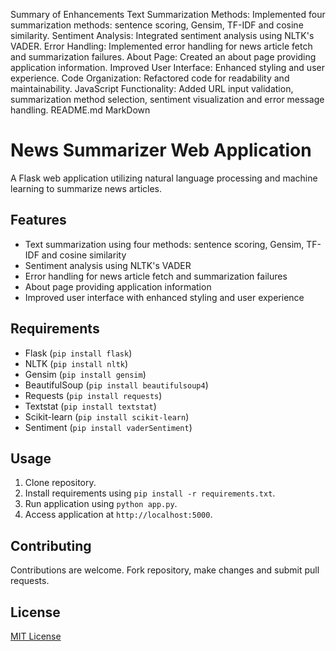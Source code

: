 Summary of Enhancements
Text Summarization Methods: Implemented four summarization methods: sentence scoring, Gensim, TF-IDF and cosine similarity.
Sentiment Analysis: Integrated sentiment analysis using NLTK's VADER.
Error Handling: Implemented error handling for news article fetch and summarization failures.
About Page: Created an about page providing application information.
Improved User Interface: Enhanced styling and user experience.
Code Organization: Refactored code for readability and maintainability.
JavaScript Functionality: Added URL input validation, summarization method selection, sentiment visualization and error message handling.
README.md
MarkDown
# News Summarizer Web Application

A Flask web application utilizing natural language processing and machine learning to summarize news articles.

## Features

*   Text summarization using four methods: sentence scoring, Gensim, TF-IDF and cosine similarity
*   Sentiment analysis using NLTK's VADER
*   Error handling for news article fetch and summarization failures
*   About page providing application information
*   Improved user interface with enhanced styling and user experience

## Requirements

*   Flask (`pip install flask`)
*   NLTK (`pip install nltk`)
*   Gensim (`pip install gensim`)
*   BeautifulSoup (`pip install beautifulsoup4`)
*   Requests (`pip install requests`)
*   Textstat (`pip install textstat`)
*   Scikit-learn (`pip install scikit-learn`)
*   Sentiment (`pip install vaderSentiment`)

## Usage

1.  Clone repository.
2.  Install requirements using `pip install -r requirements.txt`.
3.  Run application using `python app.py`.
4.  Access application at `http://localhost:5000`.

## Contributing

Contributions are welcome. Fork repository, make changes and submit pull requests.

## License

[MIT License](https://opensource.org/licenses/MIT)

